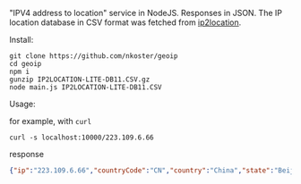 "IPV4 address to location" service in NodeJS.
Responses in JSON.
The IP location database in CSV format was fetched from [ip2location](http://lite.ip2location.com).

Install:

```
git clone https://github.com/nkoster/geoip
cd geoip
npm i
gunzip IP2LOCATION-LITE-DB11.CSV.gz
node main.js IP2LOCATION-LITE-DB11.CSV
```

Usage:

for example, with `curl`
```
curl -s localhost:10000/223.109.6.66
```
response
```json
{"ip":"223.109.6.66","countryCode":"CN","country":"China","state":"Beijing","city":"Beijing"}
```
